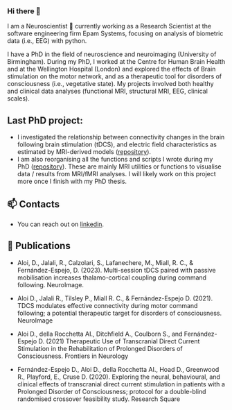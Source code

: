### Hi there 👋

I am a Neuroscientist :brain: currently working as a Research Scientist at the software engineering firm Epam Systems, focusing on analysis of biometric data (i.e., EEG) with python.

I have a PhD in the field of neuroscience and neuroimaging (University of Birmingham). During my PhD, I worked at the Centre for Human Brain Health and at the Wellington Hospital (London) and explored the effects of Brain stimulation on the motor network, and as a therapeutic tool for disorders of consciousness (i.e., vegetative state). My projects involved both healthy and clinical data analyses (functional MRI, structural MRI, EEG, clinical scales).


## Last PhD project:
- I investigated the relationship between connectivity changes in the brain following brain stimulation (tDCS), and electric field characteristics as estimated by MRI-derived models ([repository](https://github.com/Davi93/wp1_2_roast)). 
- I am also reorganising all the functions and scripts I wrote during my PhD ([repository](https://github.com/Davi93/mri_scripts)). These are mainly MRI utilities or functions to visualise data / results from MRI/fMRI analyses. I will likely work on this project more once I finish with my PhD thesis.


## 📫 Contacts
- You can reach out on [linkedin]().

## :newspaper: Publications

- Aloi, D., Jalali, R., Calzolari, S., Lafanechere, M., Miall, R. C., & Fernández-Espejo, D. (2023). Multi-session tDCS paired with passive mobilisation increases thalamo-cortical coupling during command following. NeuroImage.

- Aloi D., Jalali R., Tilsley P., Miall R. C., & Fernández-Espejo D. (2021). TDCS modulates effective connectivity during motor command following;
a potential therapeutic target for disorders of consciousness. NeuroImage

- Aloi D., della Rocchetta AI., Ditchfield A., Coulborn S., and Fernández-Espejo D. (2021) Therapeutic Use of Transcranial Direct Current
Stimulation in the Rehabilitation of Prolonged Disorders of Consciousness. Frontiers in Neurology

- Fernández-Espejo D., Aloi D., della Rocchetta AI., Hoad D., Greenwood R., Playford, E., Cruse D. (2020). Exploring the neural, behavioural,
and clinical effects of transcranial direct current stimulation in patients with a Prolonged Disorder of Consciousness; protocol for a
double-blind randomised crossover feasibility study. Research Square

<!--

**Davi93/Davi93** is a ✨ _special_ ✨ repository because its `README.md` (this file) appears on your GitHub profile.

Here are some ideas to get you started:

- 
- 🌱 I’m currently learning ...
- 👯 I’m looking to collaborate on ...
- 🤔 I’m looking for help with ...
- 💬 Ask me about ...
- 📫 How to reach me: ...
- 😄 Pronouns: ...
- ⚡ Fun fact: ...
-->
